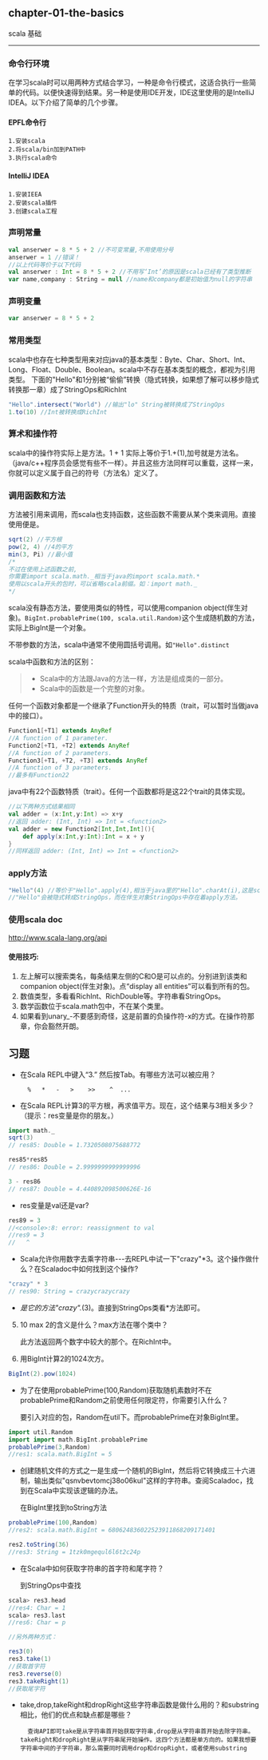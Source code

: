 ## chapter-01-the-basics

scala 基础

---

### 命令行环境
在学习scala时可以用两种方式结合学习，一种是命令行模式，这适合执行一些简单的代码。以便快速得到结果。另一种是使用IDE开发，IDE这里使用的是IntelliJ IDEA。以下介绍了简单的几个步骤。
#### EPFL命令行
	1.安装scala
	2.将scala/bin加到PATH中
	3.执行scala命令
#### IntelliJ IDEA
    1.安装IEEA
    2.安装scala插件
    3.创建scala工程

### 声明常量
```scala
val anserwer = 8 * 5 + 2 //不可变常量,不用使用分号
anserwer = 1 //错误！
//以上代码等价于以下代码
val anserwer : Int = 8 * 5 + 2 //不用写‘Int’的原因是scala已经有了类型推断
var name,company : String = null //name和company都是初始值为null的字符串
```

### 声明变量
```scala
var anserwer = 8 * 5 + 2
```

### 常用类型
scala中也存在七种类型用来对应java的基本类型：Byte、Char、Short、Int、Long、Float、Double、Boolean。scala中不存在基本类型的概念，都视为引用类型。
下面的"Hello"和1分别被“偷偷”转换（隐式转换，如果想了解可以移步隐式转换那一章）成了StringOps和RichInt
```scala
"Hello".intersect("World") //输出"lo" String被转换成了StringOps
1.to(10) //Int被转换成RichInt
```

### 算术和操作符
scala中的操作符实际上是方法。1 + 1 实际上等价于1.+(1),加号就是方法名。（java/c++程序员会感觉有些不一样）。并且这些方法同样可以重载，这样一来，你就可以定义属于自己的符号（方法名）定义了。

### 调用函数和方法
方法被引用来调用，而scala也支持函数，这些函数不需要从某个类来调用。直接使用便是。
```scala
sqrt(2) //平方根
pow(2, 4) //4的平方
min(3, Pi) //最小值
/*
不过在使用上述函数之前,
你需要import scala.math._相当于java的import scala.math.*
使用以scala开头的包时，可以省略scala前缀。如：import math._
*/
```
scala没有静态方法，要使用类似的特性，可以使用companion object(伴生对象)。```BigInt.probablePrime(100, scala.util.Random)```这个生成随机数的方法，实际上BigInt是一个对象。

不带参数的方法，scala中通常不使用圆括号调用。如```"Hello".distinct```

scala中函数和方法的区别：
>* Scala中的方法跟Java的方法一样，方法是组成类的一部分。
>* Scala中的函数是一个完整的对象。

任何一个函数对象都是一个继承了Function开头的特质（trait，可以暂时当做java中的接口）。
```scala
Function1[+T1] extends AnyRef
//A function of 1 parameter.
Function2[+T1, +T2] extends AnyRef
//A function of 2 parameters.
Function3[+T1, +T2, +T3] extends AnyRef
//A function of 3 parameters.
//最多有Function22
```

java中有22个函数特质（trait）。任何一个函数都将是这22个trait的具体实现。
```scala
//以下两种方式结果相同
val adder = (x:Int,y:Int) => x+y
//返回 adder: (Int, Int) => Int = <function2>
val adder = new Function2[Int,Int,Int](){
    def apply(x:Int,y:Int):Int = x + y
}
//同样返回 adder: (Int, Int) => Int = <function2>
```

### apply方法
```scala
"Hello"(4) //等价于"Hello".apply(4),相当于java里的"Hello".charAt(i),这是scala为了便利提供的一种语法糖。
//"Hello"会被隐式转成StringOps，而在伴生对象StringOps中存在着apply方法。
```

### 使用scala doc
http://www.scala-lang.org/api
#### 使用技巧:
1. 左上解可以搜索类名，每条结果左侧的C和O是可以点的。分别进到该类和companion object(伴生对象)。点“display all entities”可以看到所有的包。
2. 数值类型，多看看RichInt、RichDouble等。字符串看StringOps。
3. 数学函数位于scala.math包中，不在某个类里。
4. 如果看到unary_-不要感到奇怪，这是前置的负操作符-x的方式。在操作符那章，你会豁然开朗。


## 习题

* 在Scala REPL中键入“3.” 然后按Tab。有哪些方法可以被应用？
    
        %   *   -   >    >>    ^  ...
* 在Scala REPL计算3的平方根，再求值平方。现在，这个结果与3相关多少？（提示：res变量是你的朋友。）
```scala
import math._
sqrt(3)
// res85: Double = 1.7320508075688772

res85*res85
// res86: Double = 2.9999999999999996

3 - res86
// res87: Double = 4.440892098500626E-16
```

* res变量是val还是var?

```scala
res89 = 3
//<console>:8: error: reassignment to val
//res9 = 3
//   ^
```
* Scala允许你用数字去乘字符串---去REPL中试一下"crazy"*3。这个操作做什么？在Scaladoc中如何找到这个操作?
```scala
"crazy" * 3
// res90: String = crazycrazycrazy
```
*    *是它的方法"crazy".*(3)。直接到StringOps类看*方法即可。
5. 10 max 2的含义是什么？max方法在哪个类中？
    
    此方法返回两个数字中较大的那个。在RichInt中。

6. 用BigInt计算2的1024次方。
```scala
BigInt(2).pow(1024)
```

* 为了在使用probablePrime(100,Random)获取随机素数时不在probablePrime和Random之前使用任何限定符，你需要引入什么？

    要引入对应的包，Random在util下。而probablePrime在对象BigInt里。
```scala
import util.Random
import import math.BigInt.probablePrime
probablePrime(3,Random)
//res1: scala.math.BigInt = 5
```

* 创建随机文件的方式之一是生成一个随机的BigInt，然后将它转换成三十六进制，输出类似"qsnvbevtomcj38o06kul"这样的字符串。查阅Scaladoc，找到在Scala中实现该逻辑的办法。

    在BigInt里找到toString方法
```scala
probablePrime(100,Random)
//res2: scala.math.BigInt = 680624836022523911868209171401

res2.toString(36)
//res3: String = 1tzk0mgequl6l6t2c24p
```

* 在Scala中如何获取字符串的首字符和尾字符？

    到StringOps中查找
```scala
scala> res3.head
//res4: Char = 1
scala> res3.last
//res6: Char = p

//另外两种方式：

res3(0)
res3.take(1)
//获取首字符
res3.reverse(0)
res3.takeRight(1)
//获取尾字符
```

* take,drop,takeRight和dropRight这些字符串函数是做什么用的？和substring相比，他们的优点和缺点都是哪些？

        查询API即可take是从字符串首开始获取字符串,drop是从字符串首开始去除字符串。takeRight和dropRight是从字符串尾开始操作。这四个方法都是单方向的。如果我想要字符串中间的子字符串，那么需要同时调用drop和dropRight，或者使用substring
